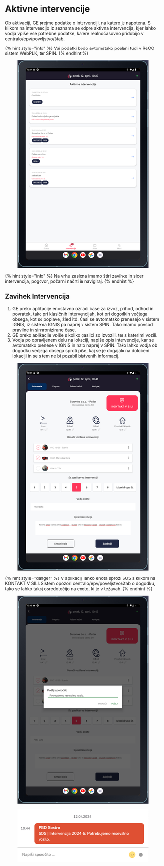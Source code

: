 # Aktivne intervencije

Ob aktivaciji, GE prejme podatke o intervenciji, na katero je napotena. S klikom na intervencijo iz seznama se odpre aktivna intervencija, kjer lahko vodja vpiše vse potrebne podatke, katere realnočasovno pridobijo v centralo/epv/poveljstvo/štab.

{% hint style="info" %}
Vsi podatki bodo avtomatsko poslani tudi v ReCO sistem WebPLK, ter SPIN.
{% endhint %}

<figure><img src="../../.gitbook/assets/image (1) (1) (1) (1).png" alt=""><figcaption></figcaption></figure>



{% hint style="info" %}
Na vrhu zaslona imamo štiri zavihke in sicer intervencija, pogovor, požarni načrti in navigiraj.
{% endhint %}

## Zavihek Intervencija

1. GE preko aplikacije enostavno označi čase za izvoz, prihod, odhod in povratek, tako pri klasičnih intervencijah, kot pri dogodkih večjega obsega, kot so poplave, žled itd. Časi se avtomatsko prenesejo v sistem IGNIS, iz sistema IGNIS pa naprej v sistem SPIN. Tako imamo povsod pravilne in sinhronizirane čase.
2. GE preko aplikacije vpiše s koliko gasilci so izvozili, ter s katerimi vozili.
3. Vodja po opravljenem delu na lokaciji, napiše opis intervencije, kar se avtomatsko prenese v IGNIS in nato naprej v SPIN. Tako lahko vodja ob dogodku večjega obsega sproti piše, kaj se je dogajalo na določeni lokaciji in se s tem ne bi pozabil bistvenih informacij.

<figure><img src="../../.gitbook/assets/image (2) (1).png" alt=""><figcaption></figcaption></figure>

{% hint style="danger" %}
V aplikaciji lahko enota sproži SOS s klikom na KONTAKT V SILI. Sistem opozori centralo/epv/poveljstvo/štab o dogodku, tako se lahko takoj osredotočijo na enoto, ki je v težavah.
{% endhint %}

<figure><img src="../../.gitbook/assets/image (3) (1).png" alt=""><figcaption></figcaption></figure>

<figure><img src="../../.gitbook/assets/image (4) (1).png" alt=""><figcaption></figcaption></figure>
